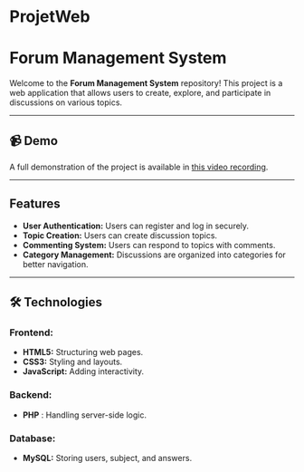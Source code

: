 # ProjetWeb
# Forum Management System

Welcome to the **Forum Management System** repository! This project is a web application that allows users to create, explore, and participate in discussions on various topics.  

---

## 📹 Demo  
A full demonstration of the project is available in [this video recording](https://we.tl/t-sZ2Ii3bXeq).  

---

##  Features  

- **User Authentication:** Users can register and log in securely.  
- **Topic Creation:** Users can create discussion topics.  
- **Commenting System:** Users can respond to topics with comments.  
- **Category Management:** Discussions are organized into categories for better navigation.  

---

## 🛠 Technologies  

### **Frontend:**  
- **HTML5:** Structuring web pages.  
- **CSS3:** Styling and layouts.  
- **JavaScript:** Adding interactivity.  

### **Backend:**  
- **PHP** : Handling server-side logic.  

### **Database:**  
- **MySQL:** Storing users, subject, and answers.  
